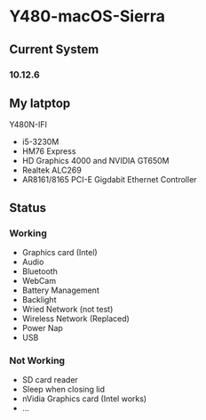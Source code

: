 # Y480-macOS-Sierra
 
## Current System
### 10.12.6

## My latptop
Y480N-IFI
- i5-3230M
- HM76 Express
- HD Graphics 4000 and NVIDIA GT650M
- Realtek ALC269
- AR8161/8165 PCI-E Gigdabit Ethernet Controller

## Status

### Working
- Graphics card (Intel)
- Audio
- Bluetooth
- WebCam
- Battery Management
- Backlight
- Wried Network (not test)
- Wireless Network (Replaced)
- Power Nap
- USB


### Not Working
- SD card reader
- Sleep when closing lid
- nVidia Graphics card (Intel works)
- ...



